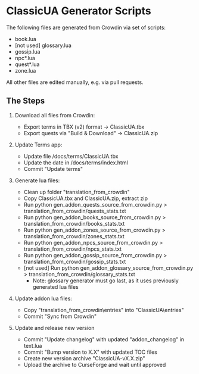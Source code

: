# ClassicUA Generator Scripts

The following files are generated from Crowdin via set of scripts:
- book.lua
- [not used] glossary.lua
- gossip.lua
- npc*.lua
- quest*.lua
- zone.lua

All other files are edited manually, e.g. via pull requests.

## The Steps

1. Download all files from Crowdin:
    - Export terms in TBX (v2) format -> ClassicUA.tbx
    - Export quests via "Build & Download" -> ClassicUA.zip

2. Update Terms app:
    - Update file /docs/terms/ClassicUA.tbx
    - Update the date in /docs/terms/index.html
    - Commit "Update terms"

3. Generate lua files:
    - Clean up folder "translation_from_crowdin"
    - Copy ClassicUA.tbx and ClassicUA.zip, extract zip
    - Run python gen_addon_quests_source_from_crowdin.py > translation_from_crowdin/quests_stats.txt
    - Run python gen_addon_books_source_from_crowdin.py > translation_from_crowdin/books_stats.txt
    - Run python gen_addon_zones_source_from_crowdin.py > translation_from_crowdin/zones_stats.txt
    - Run python gen_addon_npcs_source_from_crowdin.py > translation_from_crowdin/npcs_stats.txt
    - Run python gen_addon_gossip_source_from_crowdin.py > translation_from_crowdin/gossip_stats.txt
    - [not used] Run python gen_addon_glossary_source_from_crowdin.py > translation_from_crowdin/glossary_stats.txt
        * Note: glossary generator must go last, as it uses previously generated lua files

4. Update addon lua files:
    - Copy "translation_from_crowdin\entries" into "ClassicUA\entries"
    - Commit "Sync from Crowdin"

5. Update and release new version
    - Commit "Update changelog" with updated "addon_changelog" in text.lua
    - Commit "Bump version to X.X" with updated TOC files
    - Create new version archive "ClassicUA-vX.X.zip"
    - Upload the archive to CurseForge and wait until approved

